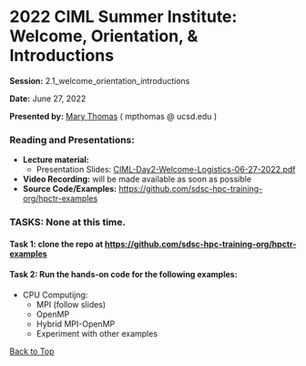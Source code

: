 # 2022 CIML Summer Institute:   Welcome, Orientation, & Introductions

**Session:**  2.1_welcome_orientation_introductions

**Date:** June 27, 2022

**Presented by:** [Mary Thomas](https://www.sdsc.edu/research/researcher_spotlight/thomas_mary.html ) ( mpthomas  @  ucsd.edu ) 

### Reading and Presentations:
* **Lecture material:**
   * Presentation Slides: [CIML-Day2-Welcome-Logistics-06-27-2022.pdf](https://github.com/ciml-org/ciml-summer-institute-2022/blob/main/2.1_welcome_orientation_introductions/CIML-Day2-Welcome-Logistics-06-27-2022.pdf)
* **Video Recording:** will be made available as soon as possible
* **Source Code/Examples:** https://github.com/sdsc-hpc-training-org/hpctr-examples
### TASKS: None at this time.
#### Task 1:  clone the repo at https://github.com/sdsc-hpc-training-org/hpctr-examples
#### Task 2:  Run the hands-on code for the following examples:
* CPU Computijng:
  * MPI (follow slides)
  * OpenMP
  * Hybrid MPI-OpenMP
  * Experiment with other examples


[Back to Top](#top)
